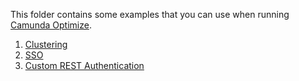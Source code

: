 This folder contains some examples that you can use when running [Camunda Optimize](https://camunda.com/products/optimize/).


1. [Clustering](./clustering)
1. [SSO](./sso)
1. [Custom REST Authentication](./custom-rest-authentication)
